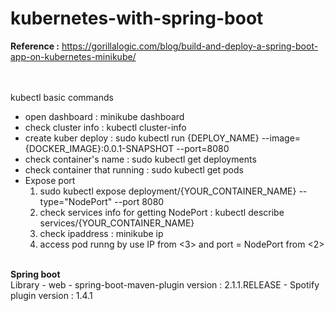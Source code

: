 # kubernetes-with-spring-boot

<b>Reference :</b>  https://gorillalogic.com/blog/build-and-deploy-a-spring-boot-app-on-kubernetes-minikube/

<br><br>
kubectl basic commands <br>
 - open dashboard : minikube dashboard
 - check cluster info : kubectl cluster-info
 - create kuber deploy : sudo kubectl run {DEPLOY_NAME} --image={DOCKER_IMAGE}:0.0.1-SNAPSHOT --port=8080
 - check container's name : sudo kubectl get deployments
 - check container that running : sudo kubectl get pods
 - Expose port
   1. sudo kubectl expose deployment/{YOUR_CONTAINER_NAME} --type="NodePort" --port 8080
   2. check services info for getting NodePort : kubectl describe services/{YOUR_CONTAINER_NAME}
   3. check ipaddress : minikube ip
   4. access pod runng by use IP from <3> and port = NodePort from <2>
 
 <br>
<b>Spring boot</b><br>
 Library
  - web
  - spring-boot-maven-plugin version : 2.1.1.RELEASE
  - Spotify plugin <dockerfile-maven-plugin> version : 1.4.1
   
